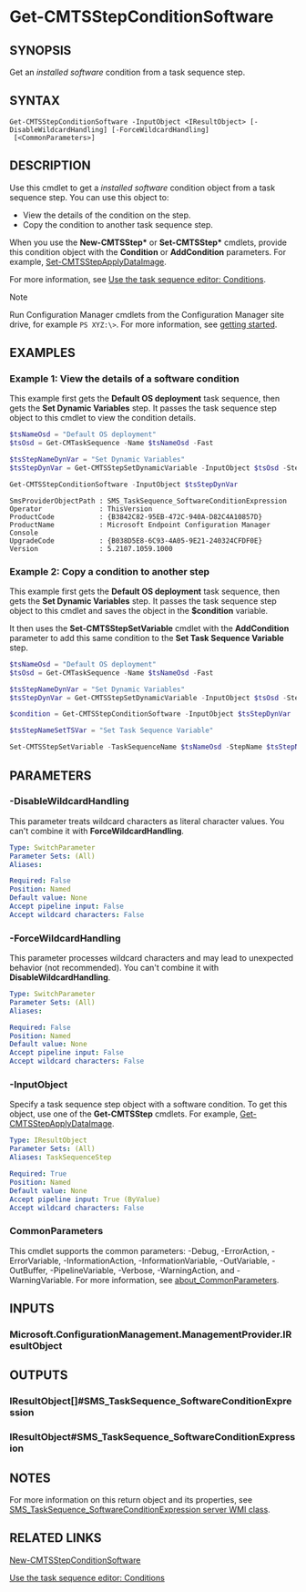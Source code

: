﻿---
external help file: AdminUI.PS.dll-Help.xml
Module Name: ConfigurationManager
ms.date: 09/02/2021
online version:
schema: 2.0.0
---

# Get-CMTSStepConditionSoftware

## SYNOPSIS

Get an _installed software_ condition from a task sequence step.

## SYNTAX

```
Get-CMTSStepConditionSoftware -InputObject <IResultObject> [-DisableWildcardHandling] [-ForceWildcardHandling]
 [<CommonParameters>]
```

## DESCRIPTION

Use this cmdlet to get a _installed software_ condition object from a task sequence step. You can use this object to:

- View the details of the condition on the step.
- Copy the condition to another task sequence step.

When you use the **New-CMTSStep\*** or **Set-CMTSStep\*** cmdlets, provide this condition object with the **Condition** or **AddCondition** parameters. For example, [Set-CMTSStepApplyDataImage](Set-CMTSStepApplyDataImage.md).

For more information, see [Use the task sequence editor: Conditions](/mem/configmgr/osd/understand/task-sequence-editor#bkmk_conditions).

> [!NOTE]
> Run Configuration Manager cmdlets from the Configuration Manager site drive, for example `PS XYZ:\>`. For more information, see [getting started](/powershell/sccm/overview).

## EXAMPLES

### Example 1: View the details of a software condition

This example first gets the **Default OS deployment** task sequence, then gets the **Set Dynamic Variables** step. It passes the task sequence step object to this cmdlet to view the condition details.

```powershell
$tsNameOsd = "Default OS deployment"
$tsOsd = Get-CMTaskSequence -Name $tsNameOsd -Fast

$tsStepNameDynVar = "Set Dynamic Variables"
$tsStepDynVar = Get-CMTSStepSetDynamicVariable -InputObject $tsOsd -StepName $tsStepNameDynVar

Get-CMTSStepConditionSoftware -InputObject $tsStepDynVar
```

```output
SmsProviderObjectPath : SMS_TaskSequence_SoftwareConditionExpression
Operator              : ThisVersion
ProductCode           : {B3842C82-95EB-472C-940A-D82C4A10857D}
ProductName           : Microsoft Endpoint Configuration Manager Console
UpgradeCode           : {B038D5E8-6C93-4A05-9E21-240324CFDF0E}
Version               : 5.2107.1059.1000
```

### Example 2: Copy a condition to another step

This example first gets the **Default OS deployment** task sequence, then gets the **Set Dynamic Variables** step. It passes the task sequence step object to this cmdlet and saves the object in the **$condition** variable.

It then uses the **Set-CMTSStepSetVariable** cmdlet with the **AddCondition** parameter to add this same condition to the **Set Task Sequence Variable** step.

```powershell
$tsNameOsd = "Default OS deployment"
$tsOsd = Get-CMTaskSequence -Name $tsNameOsd -Fast

$tsStepNameDynVar = "Set Dynamic Variables"
$tsStepDynVar = Get-CMTSStepSetDynamicVariable -InputObject $tsOsd -StepName $tsStepNameDynVar

$condition = Get-CMTSStepConditionSoftware -InputObject $tsStepDynVar

$tsStepNameSetTSVar = "Set Task Sequence Variable"

Set-CMTSStepSetVariable -TaskSequenceName $tsNameOsd -StepName $tsStepNameSetTSVar -AddCondition $condition
```

## PARAMETERS

### -DisableWildcardHandling

This parameter treats wildcard characters as literal character values. You can't combine it with **ForceWildcardHandling**.

```yaml
Type: SwitchParameter
Parameter Sets: (All)
Aliases:

Required: False
Position: Named
Default value: None
Accept pipeline input: False
Accept wildcard characters: False
```

### -ForceWildcardHandling

This parameter processes wildcard characters and may lead to unexpected behavior (not recommended). You can't combine it with **DisableWildcardHandling**.

```yaml
Type: SwitchParameter
Parameter Sets: (All)
Aliases:

Required: False
Position: Named
Default value: None
Accept pipeline input: False
Accept wildcard characters: False
```

### -InputObject

Specify a task sequence step object with a software condition. To get this object, use one of the **Get-CMTSStep** cmdlets. For example, [Get-CMTSStepApplyDataImage](Get-CMTSStepApplyDataImage.md).

```yaml
Type: IResultObject
Parameter Sets: (All)
Aliases: TaskSequenceStep

Required: True
Position: Named
Default value: None
Accept pipeline input: True (ByValue)
Accept wildcard characters: False
```

### CommonParameters
This cmdlet supports the common parameters: -Debug, -ErrorAction, -ErrorVariable, -InformationAction, -InformationVariable, -OutVariable, -OutBuffer, -PipelineVariable, -Verbose, -WarningAction, and -WarningVariable. For more information, see [about_CommonParameters](http://go.microsoft.com/fwlink/?LinkID=113216).

## INPUTS

### Microsoft.ConfigurationManagement.ManagementProvider.IResultObject

## OUTPUTS

### IResultObject[]#SMS_TaskSequence_SoftwareConditionExpression

### IResultObject#SMS_TaskSequence_SoftwareConditionExpression

## NOTES

For more information on this return object and its properties, see [SMS_TaskSequence_SoftwareConditionExpression server WMI class](/mem/configmgr/develop/reference/osd/sms_tasksequence_softwareconditionexpression-server-wmi-class).

## RELATED LINKS

[New-CMTSStepConditionSoftware](New-CMTSStepConditionSoftware.md)

[Use the task sequence editor: Conditions](/mem/configmgr/osd/understand/task-sequence-editor#bkmk_conditions)
